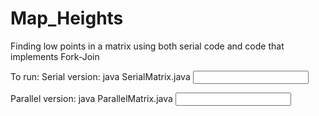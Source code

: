 # Map_Heights
Finding low points in a matrix using both serial code and code that implements Fork-Join

To run:
Serial version:   java SerialMatrix.java <input filename> <output filename>
  
Parallel version: java ParallelMatrix.java <input filename> <output filename>
